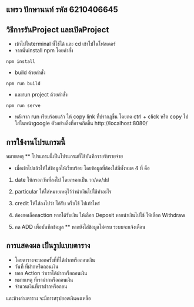 ## แพรว ปักษานนท์ รหัส 6210406645

## วิธีการรันProject และเปิดProject
 - เข้าไปในterminal ที่ใช้ได้ และ cd เข้าไปในโฟลเดอร์
 - จากนั้นinstall npm โดยคำสั่ง

```
npm install
```

- build ด้วยคำสั่ง

```
npm run build
```

- และrun project ด้วยคำสั่ง

```
npm run serve
```
- หลังจาก run เรียบร้อยแล้ว ให้ copy link ที่ปรากฎขึ้น โดยกด ctrl + click หรือ copy ไปใส่ในหน้าgoogle ตัวอย่างลิ้งที่อาจเกิดขึ้น http://localhost:8080/

## การใช้งานโปรแกรมนี้
  หมายเหตุ ** โปรแกรมนี้เป็นโปรแกรมที่ใช้บันทึกรายรับรายจ่าย 
  - เมื่อเข้าไปแล้วให้ใส่ข้อมูลให้เรียบร้อย โดยข้อมูลที่ต้องใส่มีทั้งหมด 4 ที่ คือ
  1) date ให้กรอกวันที่ลงไป โดยกรอกเป็น วว/ดด/ปป
  2) particular ให้ใส่หมายเหตุไว้ว่านำเงินไปใช้ทำอะไร
  3) credit ให้ใส่ลงไปว่า ได้รับ หรือใช้ ไปเท่าไหร่
  4) ต้องกดเลือกaction หากได้รับเงิน ให้เลือก Deposit
    หากนำเงินไปใช้ ให้เลือก Withdraw

  5) กด ADD เพื่อบันทึกข้อมูล
  ** หากยังใส่ข้อมูลไม่ครบ ระบบจะแจ้งเตือน

## การแสดงผล เป็นรูปแบบตาราง 
- โดยตารางจะบอกครั้งที่ที่ได้ฝากหรือถอนเงิน
- วันที่ ที่ฝากหรือถอนเงิน
- บอก Action ว่าเราได้ฝากหรือถอนเงิน
- หมายเหตุ ที่เราฝากหรือถอนเงิน
- จำนวนเงินที่เราฝากหรือถอน

และข้างล่างตาราง จะมีการสรุปยอดเงินคงเหลือ